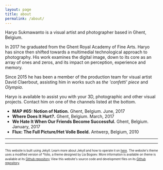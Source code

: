 ```yaml
---
layout: page
title: about
permalink: /about/
---
```


Haryo Sukmawanto is a visual artist and photographer based in Ghent, Belgium. 

In 2017 he graduated from the Ghent Royal Academy of Fine Arts. Haryo has since then shifted towards a multimedial technological approach to photography. His work examines the digital image, down to its core as an array of ones and zeros, and its impact on perception, experience and memory.

Since 2015 he has been a member of the production team for visual artist David Claerbout, assisting him in works such as _the 'confetti' piece_ and _Olympia_.

Haryo is available to assist you with your 3D, photographic and other visual projects. Contact him on one of the channels listed at the bottom.

- **MAP #65: Notion of Nation.** Ghent, Belgium. June, 2017
- **Where Does It Hurt?.** Ghent, Belgium. March, 2017
- **We Hate It When Our Friends Become Successful.** Ghent, Belgium. January, 2017
- **Flux: The Full Picture/Het Volle Beeld.** Antwerp, Belgium, 2010

<hr/>

<span class="contacticon center">
	<a href="tel:+32 496 649 666"><i class="fa fa-phone-square"></i></a>
	<a href="mailto:haryo@sukmawanto.com"><i class="fa fa-envelope-square"></i></a>
	<a href="https://github.com/fragrag" target="_blank"><i class="fa fa-github-square"></i></a>
</span>

<hr/>


<sub><sup>This website is built using Jekyll. Learn more about Jekyll and how to operate it on [here](https://jekyllrb.com/).</sup></sub>
<sub><sup>The website's theme uses a modified version of *folio, a theme designed by Lia Bogoev. More information is available on theme is available at its [Github repository](https://github.com/bogoli/-folio)</sup></sub>
<sub><sup>View this website's source code and development files on its [Github repository](https://github.com/Fragrag/PersonalWebsite).</sup></sub>
